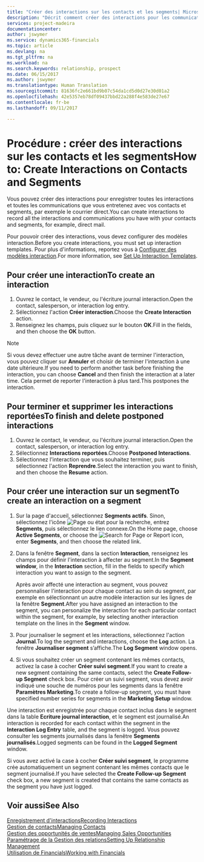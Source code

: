 ```yaml
---
title: "Créer des interactions sur les contacts et les segments| Microsoft Docs"
description: "Décrit comment créer des interactions pour les communications que vous avez avec vos contacts et segments dans Financials, par exemple le courrier direct."
services: project-madeira
documentationcenter: 
author: jswymer
ms.service: dynamics365-financials
ms.topic: article
ms.devlang: na
ms.tgt_pltfrm: na
ms.workload: na
ms.search.keywords: relationship, prospect
ms.date: 06/15/2017
ms.author: jswymer
ms.translationtype: Human Translation
ms.sourcegitcommit: 81636fc2e661bd9b07c54da1cd5d0d27e30d01a2
ms.openlocfilehash: 42e5357eb78df09437bbd22a288f4e583de27e67
ms.contentlocale: fr-be
ms.lasthandoff: 09/11/2017

---
```

# <a name="how-to-create-interactions-on-contacts-and-segments"></a><span data-ttu-id="f12f5-103">Procédure : créer des interactions sur les contacts et les segments</span><span class="sxs-lookup"><span data-stu-id="f12f5-103">How to: Create Interactions on Contacts and Segments</span></span>
<span data-ttu-id="f12f5-104">Vous pouvez créer des interactions pour enregistrer toutes les interactions et toutes les communications que vous entretenez avec vos contacts et segments, par exemple le courrier direct.</span><span class="sxs-lookup"><span data-stu-id="f12f5-104">You can create interactions to record all the interactions and communications you have with your contacts and segments, for example, direct mail.</span></span>

<span data-ttu-id="f12f5-105">Pour pouvoir créer des interactions, vous devez configurer des modèles interaction.</span><span class="sxs-lookup"><span data-stu-id="f12f5-105">Before you create interactions, you must set up interaction templates.</span></span> <span data-ttu-id="f12f5-106">Pour plus d'informations, reportez vous à [Configurer des modèles interaction](marketing-interactions.md).</span><span class="sxs-lookup"><span data-stu-id="f12f5-106">For more information, see  [Set Up Interaction Templates](marketing-interactions.md).</span></span>

## <a name="to-create-an-interaction"></a><span data-ttu-id="f12f5-107">Pour créer une interaction</span><span class="sxs-lookup"><span data-stu-id="f12f5-107">To create an interaction</span></span>
1. <span data-ttu-id="f12f5-108">Ouvrez le contact, le vendeur, ou l'écriture journal interaction.</span><span class="sxs-lookup"><span data-stu-id="f12f5-108">Open the contact, salesperson, or interaction log entry.</span></span>
2. <span data-ttu-id="f12f5-109">Sélectionnez l'action **Créer interaction**.</span><span class="sxs-lookup"><span data-stu-id="f12f5-109">Choose the **Create Interaction** action.</span></span>
3. <span data-ttu-id="f12f5-110">Renseignez les champs, puis cliquez sur le bouton **OK**.</span><span class="sxs-lookup"><span data-stu-id="f12f5-110">Fill in the fields, and then choose the **OK** button.</span></span>

> [!NOTE]  
>   <span data-ttu-id="f12f5-111">Si vous devez effectuer une autre tâche avant de terminer l'interaction, vous pouvez cliquer sur **Annuler** et choisir de terminer l'interaction à une date ultérieure.</span><span class="sxs-lookup"><span data-stu-id="f12f5-111">If you need to perform another task before finishing the interaction, you can choose **Cancel** and then finish the interaction at a later time.</span></span> <span data-ttu-id="f12f5-112">Cela permet de reporter l'interaction à plus tard.</span><span class="sxs-lookup"><span data-stu-id="f12f5-112">This postpones the interaction.</span></span>

## <a name="to-finish-and-delete-postponed-interactions"></a><span data-ttu-id="f12f5-113">Pour terminer et supprimer les interactions reportées</span><span class="sxs-lookup"><span data-stu-id="f12f5-113">To finish and delete postponed interactions</span></span>
1. <span data-ttu-id="f12f5-114">Ouvrez le contact, le vendeur, ou l'écriture journal interaction.</span><span class="sxs-lookup"><span data-stu-id="f12f5-114">Open the contact, salesperson, or interaction log entry.</span></span>
2. <span data-ttu-id="f12f5-115">Sélectionnez **Interactions reportées**.</span><span class="sxs-lookup"><span data-stu-id="f12f5-115">Choose **Postponed Interactions**.</span></span>
3. <span data-ttu-id="f12f5-116">Sélectionnez l'interaction que vous souhaitez terminer, puis sélectionnez l'action **Reprendre**.</span><span class="sxs-lookup"><span data-stu-id="f12f5-116">Select the interaction you want to finish, and then choose the **Resume** action.</span></span>

## <a name="to-create-an-interaction-on-a-segment"></a><span data-ttu-id="f12f5-117">Pour créer une interaction sur un segment</span><span class="sxs-lookup"><span data-stu-id="f12f5-117">To create an interaction on a segment</span></span>
1. <span data-ttu-id="f12f5-118">Sur la page d'accueil, sélectionnez **Segments actifs**. Sinon, sélectionnez l'icône ![Page ou état pour la recherche](media/ui-search/search_small.png "icône Page ou état pour la recherche"), entrez **Segments**, puis sélectionnez le lien connexe.</span><span class="sxs-lookup"><span data-stu-id="f12f5-118">On the Home page, choose **Active Segments**, or choose the ![Search for Page or Report](media/ui-search/search_small.png "Search for Page or Report icon") icon, enter **Segments**, and then choose the related link.</span></span>
2. <span data-ttu-id="f12f5-119">Dans la fenêtre **Segment**, dans la section **Interaction**, renseignez les champs pour définir l'interaction à affecter au segment.</span><span class="sxs-lookup"><span data-stu-id="f12f5-119">In the **Segment window**, in the **Interaction** section, fill in the fields to specify which interaction you want to assign to the segment.</span></span>

    <span data-ttu-id="f12f5-120">Après avoir affecté une interaction au segment, vous pouvez personnaliser l'interaction pour chaque contact au sein du segment, par exemple en sélectionnant un autre modèle interaction sur les lignes de la fenêtre **Segment**.</span><span class="sxs-lookup"><span data-stu-id="f12f5-120">After you have assigned an interaction to the segment, you can personalize the interaction for each particular contact within the segment, for example, by selecting another interaction template on the lines in the **Segment** window.</span></span>  
3. <span data-ttu-id="f12f5-121">Pour journaliser le segment et les interactions, sélectionnez l'action **Journal**.</span><span class="sxs-lookup"><span data-stu-id="f12f5-121">To log the segment and interactions, choose the **Log** action.</span></span> <span data-ttu-id="f12f5-122">La fenêtre **Journaliser segment** s’affiche.</span><span class="sxs-lookup"><span data-stu-id="f12f5-122">The **Log Segment** window opens.</span></span>
4. <span data-ttu-id="f12f5-123">Si vous souhaitez créer un segment contenant les mêmes contacts, activez la case à cocher **Créer suivi segment**.</span><span class="sxs-lookup"><span data-stu-id="f12f5-123">If you want to create a new segment containing the same contacts, select the **Create Follow-up Segment** check box.</span></span> <span data-ttu-id="f12f5-124">Pour créer un suivi segment, vous devez avoir indiqué une souche de numéros pour les segments dans la fenêtre **Paramètres Marketing**.</span><span class="sxs-lookup"><span data-stu-id="f12f5-124">To create a follow-up segment, you must have specified number series for segments in the **Marketing Setup** window.</span></span>

<span data-ttu-id="f12f5-125">Une interaction est enregistrée pour chaque contact inclus dans le segment dans la table **Ecriture journal interaction**, et le segment est journalisé.</span><span class="sxs-lookup"><span data-stu-id="f12f5-125">An interaction is recorded for each contact within the segment in the **Interaction Log Entry** table, and the segment is logged.</span></span> <span data-ttu-id="f12f5-126">Vous pouvez consulter les segments journalisés dans la fenêtre **Segments journalisés**.</span><span class="sxs-lookup"><span data-stu-id="f12f5-126">Logged segments can be found in the **Logged Segment** window.</span></span>

<span data-ttu-id="f12f5-127">Si vous avez activé la case à cocher **Créer suivi segment**, le programme crée automatiquement un segment contenant les mêmes contacts que le segment journalisé.</span><span class="sxs-lookup"><span data-stu-id="f12f5-127">If you have selected the **Create Follow-up Segment** check box, a new segment is created that contains the same contacts as the segment you have just logged.</span></span>

## <a name="see-also"></a><span data-ttu-id="f12f5-128">Voir aussi</span><span class="sxs-lookup"><span data-stu-id="f12f5-128">See Also</span></span>
[<span data-ttu-id="f12f5-129">Enregistrement d'interactions</span><span class="sxs-lookup"><span data-stu-id="f12f5-129">Recording Interactions</span></span>](marketing-interactions.md)  
[<span data-ttu-id="f12f5-130">Gestion de contacts</span><span class="sxs-lookup"><span data-stu-id="f12f5-130">Managing Contacts</span></span>](marketing-contacts.md)  
[<span data-ttu-id="f12f5-131">Gestion des opportunités de ventes</span><span class="sxs-lookup"><span data-stu-id="f12f5-131">Managing Sales Opportunities</span></span>](marketing-manage-sales-opportunities.md)  
[<span data-ttu-id="f12f5-132">Paramétrage de la Gestion des relations</span><span class="sxs-lookup"><span data-stu-id="f12f5-132">Setting Up Relationship Management</span></span>](marketing-setup-marketing.md)  
[<span data-ttu-id="f12f5-133">Utilisation de Financials</span><span class="sxs-lookup"><span data-stu-id="f12f5-133">Working with Financials</span></span>](ui-work-product.md)

